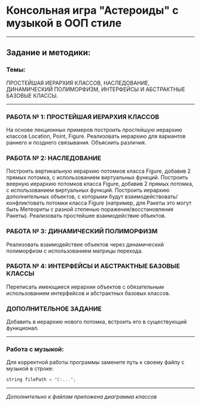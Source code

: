 # Консольная игра "Астероиды" с музыкой в ООП стиле

---

## Задание и методики:

### Темы: 

ПРОСТЕЙШАЯ ИЕРАРХИЯ КЛАССОВ, НАСЛЕДОВАНИЕ, ДИНАМИЧЕСКИЙ ПОЛИМОРФИЗМ, ИНТЕРФЕЙСЫ И АБСТРАКТНЫЕ БАЗОВЫЕ КЛАССЫ.

---

### РАБОТА № 1: ПРОСТЕЙШАЯ ИЕРАРХИЯ КЛАССОВ
На основе лекционных примеров построить простейшую иерархию классов 
Location, Point, Figure. Реализовать иерархию для вариантов раннего и позднего связывания. Объяснить различия.

### РАБОТА № 2: НАСЛЕДОВАНИЕ
Построить вертикальную иерархию потомков класса Figure, добавив 2 прямых 
потомка, с использованием виртуальных функций.
Построить веерную иерархию потомков класса Figure, добавив 2 прямых потомка, с использованием виртуальных функций. Построить иерархию дополнительных объектов, с которыми будут взаимодействовать/конфликтовать потомки класса Figure (например, для Ракеты это могут быть Метеориты с разной степенью поражения/восстановления Ракеты). Реализовать простейшее взаимодействие объектов.

### РАБОТА № 3: ДИНАМИЧЕСКИЙ ПОЛИМОРФИЗМ
Реализовать взаимодействие объектов через динамический полиморфизм с использованием матрицы перехода.

### РАБОТА № 4: ИНТЕРФЕЙСЫ И АБСТРАКТНЫЕ БАЗОВЫЕ КЛАССЫ  
Переписать имеющиеся иерархии объектов с обязательным использованием 
интерфейсов и абстрактных базовых классов.

### ДОПОЛНИТЕЛЬНОЕ ЗАДАНИЕ
Добавить в иерархию нового потомка, встроить его в существующий функционал.

---

### Работа с музыкой:

Для корректной работы программы замените путь к своему файлу с музыкой в строке:

```C++
string filePath = "C:...";
``` 

---

*Дополнительно к файлам приложена диаграмма классов*

